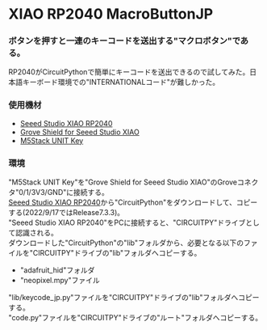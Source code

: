 # XIAO RP2040 MacroButtonJP

### ボタンを押すと一連のキーコードを送出する"マクロボタン"である。
RP2040がCircuitPythonで簡単にキーコードを送出できるので試してみた。日本語キーボード環境での"INTERNATIONALコード"が難しかった。

### 使用機材  
- [Seeed Studio XIAO RP2040](https://wiki.seeedstudio.com/XIAO-RP2040/)
- [Grove Shield for Seeed Studio XIAO](https://wiki.seeedstudio.com/Grove-Shield-for-Seeeduino-XIAO-embedded-battery-management-chip/)
- [M5Stack UNIT Key](https://docs.m5stack.com/en/unit/key)

### 環境  
"M5Stack UNIT Key"を"Grove Shield for Seeed Studio XIAO"のGroveコネクタ"0/1/3V3/GND"に接続する。  
[Seeed Studio XIAO RP2040](https://circuitpython.org/board/seeeduino_xiao_rp2040/)から"CircuitPython"をダウンロードして、コピーする(2022/9/17ではRelease7.3.3)。  
"Seeed Studio XIAO RP2040"をPCに接続すると、"CIRCUITPY"ドライブとして認識される。  
ダウンロードした"CircuitPython"の"lib"フォルダから、必要となる以下のファイルを"CIRCUITPY"ドライブの"lib"フォルダへコピーする。  
- "adafruit_hid"フォルダ
- "neopixel.mpy"ファイル

"lib/keycode_jp.py"ファイルを"CIRCUITPY"ドライブの"lib"フォルダへコピーする。  
"code.py"ファイルを"CIRCUITPY"ドライブの"ルート"フォルダへコピーする。  
